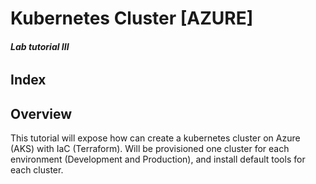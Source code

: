 # Kubernetes Cluster [AZURE]
###### **_Lab tutorial III_**

## Index



## Overview
This tutorial will expose how can create a kubernetes cluster on 
Azure (AKS) with IaC (Terraform). Will be provisioned one cluster
for each environment (Development and Production), and install default 
tools for each cluster. 



